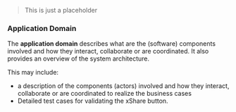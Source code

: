 
  <blockquote class="note">
    <p>This is just a placeholder</p>
  </blockquote>
  

###  Application Domain


The **application domain** describes what are the (software) components involved and how they interact, collaborate or are coordinated. It also provides an overview of the system architecture.

This may include:
* a description of the components (actors) involved and how they interact, collaborate or are coordinated to realize the business cases
* Detailed test cases for validating the xShare button.